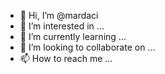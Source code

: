 - 👋 Hi, I’m @mardaci
- 👀 I’m interested in ...
- 🌱 I’m currently learning ...
- 💞️ I’m looking to collaborate on ...
- 📫 How to reach me ...

<!---
mardaci/mardaci is a ✨ special ✨ repository because its `README.md` (this file) appears on your GitHub profile.
You can click the Preview link to take a look at your changes.
--->
